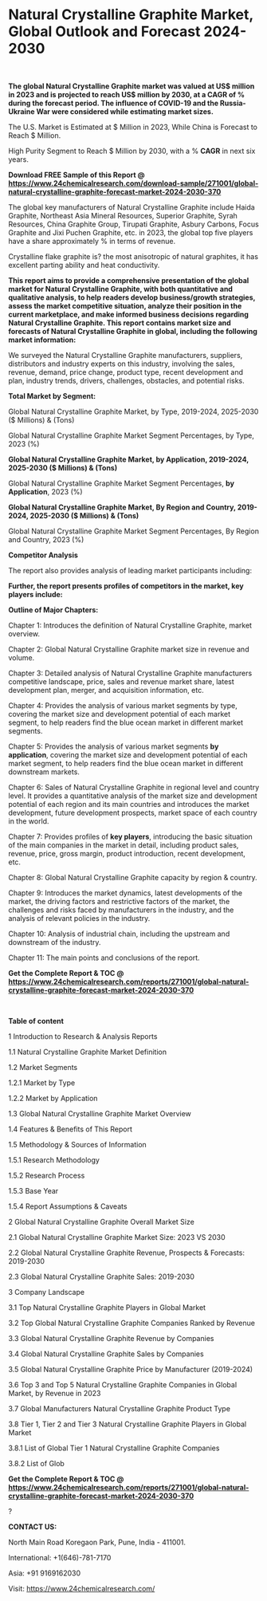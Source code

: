 <h1>Natural Crystalline Graphite Market, Global Outlook and Forecast 2024-2030</h1><br/><p><strong>The global Natural Crystalline Graphite market was valued at US$ million in 2023 and is projected to reach US$ million by 2030, at a <strong>CAGR</strong> of % during the forecast period. The influence of COVID-19 and the Russia-Ukraine War were considered while estimating market sizes.</strong></p>
 
 
 
 <p>The U.S. Market is Estimated at $ Million in 2023, While China is Forecast to Reach $ Million.</p>
 
 
 
 <p>High Purity Segment to Reach $ Million by 2030, with a % <strong>CAGR</strong> in next six years.</p>
 
 
 
 <div><b>Download FREE Sample of this Report @ <a href="https://www.24chemicalresearch.com/download-sample/271001/global-natural-crystalline-graphite-forecast-market-2024-2030-370">https://www.24chemicalresearch.com/download-sample/271001/global-natural-crystalline-graphite-forecast-market-2024-2030-370</a></b></div>
 
 
 
 <p>The global key manufacturers of Natural Crystalline Graphite include Haida Graphite, Northeast Asia Mineral Resources, Superior Graphite, Syrah Resources, China Graphite Group, Tirupati Graphite, Asbury Carbons, Focus Graphite and Jixi Puchen Graphite, etc. in 2023, the global top five players have a share approximately % in terms of revenue.</p>
 
 
 
 <p>Crystalline flake graphite is? the most anisotropic of natural graphites, it has excellent parting ability and heat conductivity.</p>
 
 
 
 <p><strong>This report aims to provide a comprehensive presentation of the global market for Natural Crystalline Graphite, with both quantitative and qualitative analysis, to help readers develop business/growth strategies, assess the market competitive situation, analyze their position in the current marketplace, and make informed business decisions regarding Natural Crystalline Graphite. This report contains market size and forecasts of Natural Crystalline Graphite in global, including the following market information:</strong></p>
 
 
 
 <p>We surveyed the Natural Crystalline Graphite manufacturers, suppliers, distributors and industry experts on this industry, involving the sales, revenue, demand, price change, product type, recent development and plan, industry trends, drivers, challenges, obstacles, and potential risks.</p>
 
 
 
 <p><strong>Total Market by Segment:</strong></p>
 
 
 
 <p>Global Natural Crystalline Graphite Market, by Type, 2019-2024, 2025-2030 ($ Millions) & (Tons)</p>
 
 
 
 <p>Global Natural Crystalline Graphite Market Segment Percentages, by Type, 2023 (%)</p>
 
 
 
 <p><strong>Global Natural Crystalline Graphite Market, <strong>by Application</strong>, 2019-2024, 2025-2030 ($ Millions) & (Tons)</strong></p>
 
 
 
 <p>Global Natural Crystalline Graphite Market Segment Percentages, <strong>by Application</strong>, 2023 (%)</p>
 
 
 
 <p><strong>Global Natural Crystalline Graphite Market, By Region and Country, 2019-2024, 2025-2030 ($ Millions) & (Tons)</strong></p>
 
 
 
 <p>Global Natural Crystalline Graphite Market Segment Percentages, By Region and Country, 2023 (%)</p>
 
 
 
 <p><strong>Competitor Analysis</strong></p>
 
 
 
 <p>The report also provides analysis of leading market participants including:</p>
 
 
 
 <p><strong>Further, the report presents profiles of competitors in the market, <strong>key players</strong> include:</strong></p>
 
 
 
 <p><strong>Outline of Major Chapters:</strong></p>
 
 
 
 <p>Chapter 1: Introduces the definition of Natural Crystalline Graphite, market overview.</p>
 
 
 
 <p>Chapter 2: Global Natural Crystalline Graphite market size in revenue and volume.</p>
 
 
 
 <p>Chapter 3: Detailed analysis of Natural Crystalline Graphite manufacturers competitive landscape, price, sales and revenue market share, latest development plan, merger, and acquisition information, etc.</p>
 
 
 
 <p>Chapter 4: Provides the analysis of various market segments by type, covering the market size and development potential of each market segment, to help readers find the blue ocean market in different market segments.</p>
 
 
 
 <p>Chapter 5: Provides the analysis of various market segments <strong>by application</strong>, covering the market size and development potential of each market segment, to help readers find the blue ocean market in different downstream markets.</p>
 
 
 
 <p>Chapter 6: Sales of Natural Crystalline Graphite in regional level and country level. It provides a quantitative analysis of the market size and development potential of each region and its main countries and introduces the market development, future development prospects, market space of each country in the world.</p>
 
 
 
 <p>Chapter 7: Provides profiles of <strong>key players</strong>, introducing the basic situation of the main companies in the market in detail, including product sales, revenue, price, gross margin, product introduction, recent development, etc.</p>
 
 
 
 <p>Chapter 8: Global Natural Crystalline Graphite capacity by region & country.</p>
 
 
 
 <p>Chapter 9: Introduces the market dynamics, latest developments of the market, the driving factors and restrictive factors of the market, the challenges and risks faced by manufacturers in the industry, and the analysis of relevant policies in the industry.</p>
 
 
 
 <p>Chapter 10: Analysis of industrial chain, including the upstream and downstream of the industry.</p>
 
 
 
 <p>Chapter 11: The main points and conclusions of the report.</p>
 
 
 
 <div><b>Get the Complete Report & TOC @ <a href="https://www.24chemicalresearch.com/reports/271001/global-natural-crystalline-graphite-forecast-market-2024-2030-370">https://www.24chemicalresearch.com/reports/271001/global-natural-crystalline-graphite-forecast-market-2024-2030-370</a></b></div>
 
 
 
 <p><br />
 
 <b>Table of content</b></p>
 
 
 
 <p>1 Introduction to Research & Analysis Reports<br />
 
 1.1 Natural Crystalline Graphite Market Definition<br />
 
 1.2 Market Segments<br />
 
 1.2.1 Market by Type<br />
 
 1.2.2 Market by Application<br />
 
 1.3 Global Natural Crystalline Graphite Market Overview<br />
 
 1.4 Features & Benefits of This Report<br />
 
 1.5 Methodology & Sources of Information<br />
 
 1.5.1 Research Methodology<br />
 
 1.5.2 Research Process<br />
 
 1.5.3 Base Year<br />
 
 1.5.4 Report Assumptions & Caveats<br />
 
 2 Global Natural Crystalline Graphite Overall Market Size<br />
 
 2.1 Global Natural Crystalline Graphite Market Size: 2023 VS 2030<br />
 
 2.2 Global Natural Crystalline Graphite Revenue, Prospects & Forecasts: 2019-2030<br />
 
 2.3 Global Natural Crystalline Graphite Sales: 2019-2030<br />
 
 3 Company Landscape<br />
 
 3.1 Top Natural Crystalline Graphite Players in Global Market<br />
 
 3.2 Top Global Natural Crystalline Graphite Companies Ranked by Revenue<br />
 
 3.3 Global Natural Crystalline Graphite Revenue by Companies<br />
 
 3.4 Global Natural Crystalline Graphite Sales by Companies<br />
 
 3.5 Global Natural Crystalline Graphite Price by Manufacturer (2019-2024)<br />
 
 3.6 Top 3 and Top 5 Natural Crystalline Graphite Companies in Global Market, by Revenue in 2023<br />
 
 3.7 Global Manufacturers Natural Crystalline Graphite Product Type<br />
 
 3.8 Tier 1, Tier 2 and Tier 3 Natural Crystalline Graphite Players in Global Market<br />
 
 3.8.1 List of Global Tier 1 Natural Crystalline Graphite Companies<br />
 
 3.8.2 List of Glob</p>
 
 
 
 <div><b>Get the Complete Report & TOC @ <a href="https://www.24chemicalresearch.com/reports/271001/global-natural-crystalline-graphite-forecast-market-2024-2030-370">https://www.24chemicalresearch.com/reports/271001/global-natural-crystalline-graphite-forecast-market-2024-2030-370</a></b></div>
 
 
 
 <p>? </p>
 
 
 
 <p><b>CONTACT US:</b><br />
 
 North Main Road Koregaon Park, Pune, India - 411001.<br />
 
 International: +1(646)-781-7170<br />
 
 Asia: +91 9169162030<br />
 
 Visit: <a href="https://www.24chemicalresearch.com/">https://www.24chemicalresearch.com/</a></p>